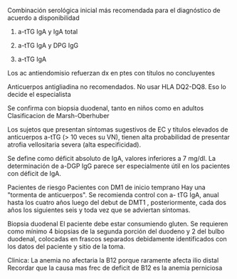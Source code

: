 
Combinación serológica inicial más recomendada para el diagnóstico de acuerdo a disponibilidad

1. a-tTG IgA y IgA total 

2. a-tTG IgA y DPG IgG

3. a-tTG IgA 

Los ac antiendomisio refuerzan dx en ptes con títulos no concluyentes

Anticuerpos antigliadina no recomendados.
No usar HLA DQ2-DQ8. Eso lo decide el especialista 


Se confirma con biopsia duodenal, tanto en niños como en adultos 
Clasificacion de Marsh-Oberhuber


Los sujetos que presentan síntomas sugestivos de EC y títulos elevados de anticuerpos a-tTG (> 10 veces su VN), tienen alta probabilidad de presentar atrofia vellositaria severa (alta especificidad).

Se define como déficit absoluto de IgA, valores inferiores a 7 mg/dl.
La determinación de a-DGP IgG parece ser especialmente útil en los pacientes con déficit de IgA.


Pacientes de riesgo
Pacientes con DM1 de inicio temprano 
Hay una "tormenta de anticuerpos".
Se recomienda control con a- tTG IgA, anual hasta los cuatro años luego del debut de DMT1 , posteriormente, cada dos años los siguientes seis y toda vez que se adviertan síntomas.

Biopsia duodenal
El paciente debe estar consumiendo gluten.
Se requieren como mínimo 4 biopsias de la segunda porción del 
duodeno y 2 del bulbo duodenal, colocadas en frascos separados 
debidamente identificados con los datos del paciente y sitio de la
toma.


Clinica:
La anemia no afectaria la B12 porque raramente afecta ilio distal
Recordar que la causa mas frec de deficit de B12 es la anemia perniciosa
